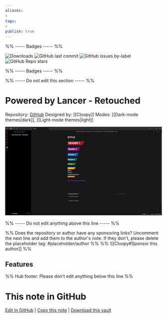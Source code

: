 ```yaml
---
aliases:
- 
tags: 
- 
publish: true
---
```


%% ----- Badges ----- %%

![Downloads](https://img.shields.io/badge/downloads-618-573E7A?style=for-the-badge&logo=)
![GitHub last commit](https://img.shields.io/github/last-commit/Cloopy/Powered-by-Lancer---Retouched?color=573E7A&label=last%20update&logo=github&style=for-the-badge)
![GitHub issues by-label](https://img.shields.io/github/issues/Cloopy/Powered-by-Lancer---Retouched/help%20wanted?color=573E7A&logo=github&style=for-the-badge) 
![GitHub Repo stars](https://img.shields.io/github/stars/Cloopy/Powered-by-Lancer---Retouched?color=573E7A&logo=github&style=for-the-badge)

%% ----- Badges ----- %%

%% ----- Do not edit this section ----- %%

# Powered by Lancer - Retouched

Repository: [GitHub](https://github.com/Cloopy/Powered-by-Lancer---Retouched)
Designed by: [[Cloopy]]
Modes: [[Dark-mode themes|dark]], [[Light-mode themes|light]]



![screenshot](https://github.com/Cloopy/Powered-by-Lancer---Retouched/raw/HEAD/RetouchedLancer.jpg)

%% ----- Do not edit anything above this line ----- %% 

%% Does the repository or author have any sponsoring links? Uncomment the next line and add them to the author's note. If they don't, please delete the placeholder tag: #placeholder/author %%
%% ![[Cloopy#Sponsor this author]] %%


## Features



%% Hub footer: Please don't edit anything below this line %%

# This note in GitHub

<span class="git-footer">[Edit In GitHub](https://github.dev/obsidian-community/obsidian-hub/blob/main/02%20-%20Community%20Expansions/02.05%20All%20Community%20Expansions/Themes/Powered%20by%20Lancer%20-%20Retouched.md "git-hub-edit-note") | [Copy this note](https://raw.githubusercontent.com/obsidian-community/obsidian-hub/main/02%20-%20Community%20Expansions/02.05%20All%20Community%20Expansions/Themes/Powered%20by%20Lancer%20-%20Retouched.md "git-hub-copy-note") | [Download this vault](https://github.com/obsidian-community/obsidian-hub/archive/refs/heads/main.zip "git-hub-download-vault") </span>

